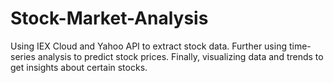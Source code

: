# Stock-Market-Analysis
Using IEX Cloud and Yahoo API to extract stock data. Further using time-series analysis to predict stock prices. Finally, visualizing data and trends to get insights about certain stocks.

